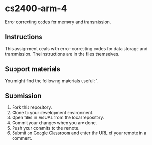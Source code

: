 # cs2400-arm-4
Error correcting codes for memory and transmission.

## Instructions
This assignment deals with error-correcting codes for data storage and transmission. The instructions are in the files themselves.

## Support materials
You might find the following materials useful:
1. 


## Submission
1. Fork this repository.
2. Clone to your development environment.
3. Open files in VisUAL from the local repository.
4. Commit your changes when you are done.
5. Push your commits to the remote.
6. Submit on [Google Classroom]() and enter the URL of your remote in a comment.


